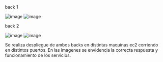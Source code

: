 back 1

![image](https://github.com/user-attachments/assets/dcd25c84-d6b1-4a35-a48e-89f6f820aedd)
![image](https://github.com/user-attachments/assets/e7984e4f-d73b-426e-a8fe-af9b93376306)


back 2 

![image](https://github.com/user-attachments/assets/b372415b-cd1f-44a5-80bf-ab13fd640655)
![image](https://github.com/user-attachments/assets/25412ed6-11b2-43d5-af05-3c293e95e3ab)


Se realiza despliegue de ambos backs en distintas maquinas ec2 corriendo en distintos puertos. En las imagenes se envidencia la correcta respuesta y funcionamiento de los servicios.
